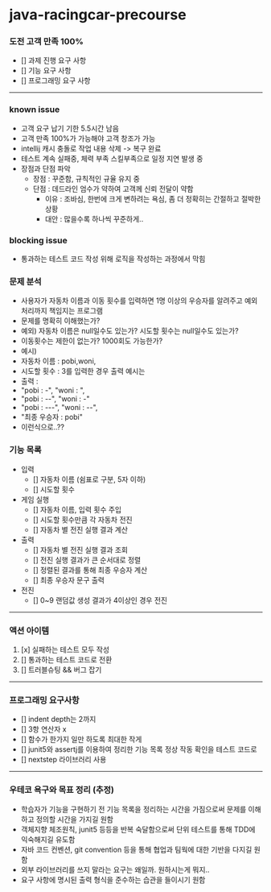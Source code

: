 # java-racingcar-precourse

### 도전 고객 만족 100%
- [] 과제 진행 요구 사항
- [] 기능 요구 사항
- [] 프로그래밍 요구 사항

---

### known issue
- 고객 요구 납기 기한 5.5시간 남음
- 고객 만족 100%가 가능해야 고객 창조가 가능
- intellij 캐시 충돌로 작업 내용 삭제 -> 복구 완료
- 테스트 계속 실패중, 체력 부족 스킬부족으로 일정 지연 발생 중
- 장점과 단점 파악
  - 장점 : 꾸준함, 규칙적인 규율 유지 중
  - 단점 : 데드라인 엄수가 약하여 고객께 신뢰 전달이 약함
    - 이유 : 조바심, 한번에 크게 변하려는 욕심, 좀 더 정확히는 간절하고 절박한 상황
    - 대안 : 많을수록 하나씩 꾸준하게..

### blocking issue
- 통과하는 테스트 코드 작성 위해 로직을 작성하는 과정에서 막힘

### 문제 분석
- 사용자가 자동차 이름과 이동 횟수를 입력하면 1명 이상의 우승자를 알려주고 예외 처리까지 책임지는 프로그램
- 문제를 명확히 이해했는가?
- 예외) 자동차 이름은 null일수도 있는가? 시도할 횟수는 null일수도 있는가?
- 이동횟수는 제한이 없는가? 1000회도 가능한가?
- 예시) 
- 자동차 이름 : pobi,woni, 
- 시도할 횟수 : 3를 입력한 경우 출력 예시는
- 출력 : 
- "pobi : -", "woni : ",
- "pobi : --", "woni : -"
- "pobi : ---", "woni : --",
- "최종 우승자 : pobi"
- 이런식으로..??

### 기능 목록
- 입력
    - [] 자동차 이름 (쉼표로 구분, 5자 이하)
    - [] 시도할 횟수
- 게임 실행
    - [] 자동차 이름, 입력 횟수 주입
    - [] 시도할 횟수만큼 각 자동차 전진
    - [] 자동차 별 전진 실행 결과 계산
- 출력
  - [] 자동차 별 전진 실행 결과 조회
  - [] 전진 실행 결과가 큰 순서대로 정렬
  - [] 정렬된 결과를 통해 최종 우승자 계산
  - [] 최종 우승자 문구 출력
- 전진
  - [] 0~9 랜덤값 생성 결과가 4이상인 경우 전진

---
### 액션 아이템
1. [x] 실패하는 테스트 모두 작성
2. [] 통과하는 테스트 코드로 전환
3. [] 트러블슈팅 && 버그 잡기

---

### 프로그래밍 요구사항
- [] indent depth는 2까지
- [] 3항 연산자 x
- [] 함수가 한가지 일만 하도록 최대한 작게
- [] junit5와 assertj를 이용하여 정리한 기능 목록 정상 작동 확인을 테스트 코드로
- [] nextstep 라이브러리 사용

---

### 우테코 욕구와 목표 정리 (추정)
- 학습자가 기능을 구현하기 전 기능 목록을 정리하는 시간을 가짐으로써 문제를 이해하고 정의할 시간을 가지길 원함
- 객체지향 체조원칙, junit5 등등을 반복 숙달함으로써 단위 테스트를 통해 TDD에 익숙해지길 유도함
- 자바 코드 컨벤션, git convention 등을 통해 협업과 팀웍에 대한 기반을 다지길 원함
- 외부 라이브러리를 쓰지 말라는 요구는 왜일까. 원하시는게 뭐지..
- 요구 사항에 명시된 출력 형식을 준수하는 습관을 들이시기 원함